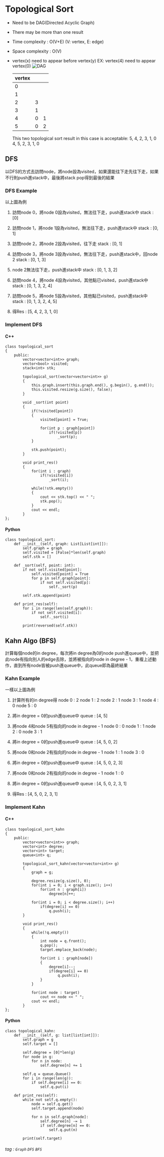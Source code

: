 # Topological Sort
- Need to be DAG(Directed Acyclic Graph)
- There may be more than one result
- Time complexity : O(V+E) (V: vertex, E: edge)
- Space complexity : O(V)
- vertex(x) need to appear before vertex(y)
  EX: vertex(4) need to appear vertex(0)
  ![DAG](https://hackmd.io/_uploads/BkSt4tv4a.jpg)

    | vertex |   |   |
    | ------ | - | - |
    | 0      |   |   |
    | 1      |   |   |
    | 2      | 3 |   |
    | 3      | 1 |   |
    | 4      | 0 | 1 |
    | 5      | 0 | 2 |
    
    This two topological sort result in this case is acceptable:
    5, 4, 2, 3, 1, 0
    4, 5, 2, 3, 1, 0

## DFS
以DFS的方式去訪問node，將node設為visited，如果還能往下走先往下走，如果不行則push進stack中，最後將stack pop得到最後的結果

### DFS Example
以上圖為例

1. 訪問node 0，將node 0設為visited，無法往下走，push進stack中
   stack : [0] 
   
2. 訪問node 1，將node 1設為visited，無法往下走，push進stack中
   stack : [0, 1] 

3. 訪問node 2，將node 2設為visited，往下走
   stack : [0, 1]

4. 訪問node 3，將node 3設為visited，無法往下走，push進stack中，回node 2
   stack : [0, 1, 3]
   
5. node 2無法往下走，push進stack中
   stack : [0, 1, 3, 2]

6. 訪問node 4，將node 4設為visited，其他點已visited，push進stack中
   stack : [0, 1, 3, 2, 4]

7. 訪問node 5，將node 5設為visited，其他點已visited，push進stack中
   stack : [0, 1, 3, 2, 4, 5]

8. 得Res : [5, 4, 2, 3, 1, 0]

### Implement DFS
#### C++
```cpp=
class topological_sort
{
    public:
        vector<vector<int>> graph;
        vector<bool> visited;
        stack<int> stk;
    
        topological_sort(vector<vector<int>> g)
        {
            this.graph.insert(this.graph.end(), g.begin(), g.end());
            this.visited.resize(g.size(), false);
        }
    
        void _sort(int point)
        {
            if(!visited[point])
            {
                visited[point] = True;
                
                for(int p : graph[point])
                    if(!visited[p])
                        _sort(p);
            }
            
            stk.push(point);
        }
        
        void print_res()
        {
            for(int i : graph)
                if(!visited[i])
                    _sort(i);
            
            while(!stk.empty())
            {
                cout << stk.top() << " ";
                stk.pop();
            }
            cout << endl;
        }
};
```

#### Python
```python=
class topological_sort:
    def __init__(self, graph: List[List[int]]):
        self.graph = graph
        self.visited = [False]*len(self.graph)
        self.stk = []
    
    def _sort(self, point: int):
        if not self.visited[point]:
            self.visited[point] = True
            for p in self.graph[point]:
                if not self.visited[p]:
                    self._sort(p)
                    
        self.stk.append(point)
    
    def print_res(self):
        for i in range(len(self.graph)):
            if not self.visited[i]:
                self._sort(i)
        
        print(reversed(self.stk))
```

## Kahn Algo (BFS)
計算每個node的in degree，每次將in degree為0的node push進queue中，並把此node有指向別人的edge去除，並將被指向的node in degree - 1，重複上述動作，直到所有node皆被push進queue中，此queue即為最終結果

### Kahn Example
一樣以上圖為例

1. 計算所有的in degree得
   node 0 : 2
   node 1 : 2
   node 2 : 1
   node 3 : 1
   node 4 : 0
   node 5 : 0

2. 將in degree = 0的push進queue中
   queue : [4, 5] 

3. 將node 4和node 5有指向的node in degree - 1
   node 0 : 0
   node 1 : 1
   node 2 : 0
   node 3 : 1

4. 將in degree = 0的push進queue中
   queue : [4, 5, 0, 2] 

5. 將node 0和node 2有指向的node in degree - 1
   node 1 : 1
   node 3 : 0

6. 將in degree = 0的push進queue中
   queue : [4, 5, 0, 2, 3] 

7. 將node 0和node 2有指向的node in degree - 1
   node 1 : 0

8. 將in degree = 0的push進queue中
   queue : [4, 5, 0, 2, 3, 1]

9. 得Res : [4, 5, 0, 2, 3, 1]

### Implement Kahn
#### C++
```cpp=
class topological_sort_kahn
{
	public:
		vector<vector<int>> graph;
		vector<int> degree;
		vector<int> target;
		queue<int> q;

		topological_sort_kahn(vector<vector<int>> g)
		{
			graph = g;

			degree.resize(g.size(), 0);
			for(int i = 0; i < graph.size(); i++)
				for(int n : graph[i])
					degree[n]++;

			for(int i = 0; i < degree.size(); i++)
				if(degree[i] == 0)
					q.push(i);
		}

		void print_res()
		{
			while(!q.empty())
			{
				int node = q.front();
				q.pop();
				target.emplace_back(node);

				for(int i : graph[node])
				{
					degree[i]--;
					if(degree[i] == 0)
						q.push(i);
				}
			}

			for(int node : target)
				cout << node << " ";
			cout << endl;
		}
};
```

#### Python
```python=
class topological_kahn:
    def __init__(self, g: list[list[int]]):
        self.graph = g
        self.target = []

        self.degree = [0]*len(g)
        for node in g:
            for n in node:
                self.degree[n] += 1
        
        self.q = queue.Queue()
        for i in range(len(g)):
            if self.degree[i] == 0:
                self.q.put(i)

    def print_res(self):
        while not self.q.empty():
            node = self.q.get()
            self.target.append(node)

            for n in self.graph[node]:
                self.degree[n] -= 1
                if self.degree[n] == 0:
                    self.q.put(n)

        print(self.target)
```
###### tag : `Graph` `DFS` `BFS`
